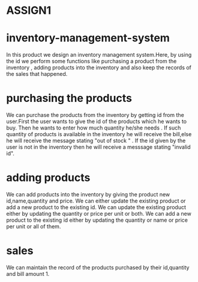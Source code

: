 # ASSIGN1
# inventory-management-system
In this product we design an inventory management system.Here, by using the id we perform some functions like purchasing a product from the inventory , adding products into the inventory and also keep the records of the sales that happened.
# purchasing the products
We can purchase the products from the inventory by getting id from the user.First the user wants to give the id of the products which he wants to buy.
Then he wants to enter how much quantity he/she needs .
If such quantity of products is available in the inventory he will receive the bill,else he will receive the message stating "out of stock " .
If the id given by the user is not in the inventory then he will receive a messsage stating "invalid id".
# adding products 
We can add products into the inventory by giving the product new id,name,quantity and price.
We can either update the existing product or add a new product to the existing id.
We can update the existing product either by updating the quantity or price per unit or both.
We can add a new product to the existing id either by updating the quantity or name or price per unit or all of them.
# sales 
We can maintain the record of the products purchased by their id,quantity and bill amount 1.
